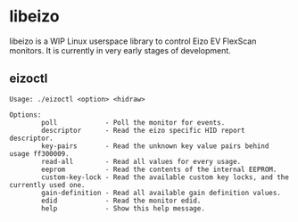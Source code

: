 # libeizo

libeizo is a WIP Linux userspace library to control Eizo EV FlexScan monitors. 
It is currently in very early stages of development.

## eizoctl

```
Usage: ./eizoctl <option> <hidraw>

Options:
        poll            - Poll the monitor for events.
        descriptor      - Read the eizo specific HID report descriptor.
        key-pairs       - Read the unknown key value pairs behind usage ff300009.
        read-all        - Read all values for every usage.
        eeprom          - Read the contents of the internal EEPROM.
        custom-key-lock - Read the available custom key locks, and the currently used one.
        gain-definition - Read all available gain definition values.
        edid            - Read the monitor edid.
        help            - Show this help message.
```
